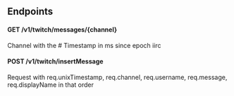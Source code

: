 ﻿## Endpoints

#### GET /v1/twitch/messages/{channel}
Channel with the \#
Timestamp in ms since epoch iirc

#### POST /v1/twitch/insertMessage
Request with req.unixTimestamp, req.channel, req.username, req.message, req.displayName in that order
